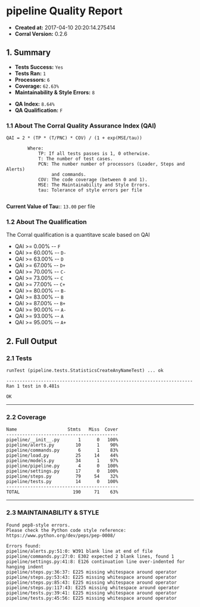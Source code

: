 # pipeline Quality Report

- **Created at:** 2017-04-10 20:20:14.275414
- **Corral Version:** 0.2.6


## 1. Summary

- **Tests Success:** `Yes`
- **Tests Ran:** `1`
- **Processors:** `6`
- **Coverage:** `62.63%`
- **Maintainability & Style Errors:** `8`

<!-- -->

- **QA Index:** `8.64%`
- **QA Qualification:** `F`


### 1.1 About The Corral Quality Assurance Index (QAI)

```
QAI = 2 * (TP * (T/PNC) * COV) / (1 + exp(MSE/tau))

        Where:
            TP: If all tests passes is 1, 0 otherwise.
            T: The number of test cases.
            PCN: The number number of processors (Loader, Steps and Alerts)
                 and commands.
            COV: The code coverage (between 0 and 1).
            MSE: The Maintainability and Style Errors.
            tau: Tolerance of style errors per file


```

**Current Value of Tau:**: `13.00` per file


### 1.2 About The Qualification

The Corral qualification is a quantitave scale based on QAI


- QAI >= 0.00% -- `F`
- QAI >= 60.00% -- `D-`
- QAI >= 63.00% -- `D`
- QAI >= 67.00% -- `D+`
- QAI >= 70.00% -- `C-`
- QAI >= 73.00% -- `C`
- QAI >= 77.00% -- `C+`
- QAI >= 80.00% -- `B-`
- QAI >= 83.00% -- `B`
- QAI >= 87.00% -- `B+`
- QAI >= 90.00% -- `A-`
- QAI >= 93.00% -- `A`
- QAI >= 95.00% -- `A+`



## 2. Full Output

### 2.1 Tests
```
runTest (pipeline.tests.StatisticsCreateAnyNameTest) ... ok

----------------------------------------------------------------------
Ran 1 test in 0.481s

OK

```
---

### 2.2 Coverage
```
Name                   Stmts   Miss  Cover
------------------------------------------
pipeline/__init__.py       1      0   100%
pipeline/alerts.py        10      1    90%
pipeline/commands.py       6      1    83%
pipeline/load.py          25     14    44%
pipeline/models.py        34      1    97%
pipeline/pipeline.py       4      0   100%
pipeline/settings.py      17      0   100%
pipeline/steps.py         79     54    32%
pipeline/tests.py         14      0   100%
------------------------------------------
TOTAL                    190     71    63%

```
---

### 2.3 MAINTAINABILITY & STYLE
```
Found pep8-style errors.
Please check the Python code style reference: https://www.python.org/dev/peps/pep-0008/

Errors found:
pipeline/alerts.py:51:0: W391 blank line at end of file
pipeline/commands.py:27:0: E302 expected 2 blank lines, found 1
pipeline/settings.py:41:8: E126 continuation line over-indented for hanging indent
pipeline/steps.py:36:37: E225 missing whitespace around operator
pipeline/steps.py:53:43: E225 missing whitespace around operator
pipeline/steps.py:85:43: E225 missing whitespace around operator
pipeline/steps.py:117:43: E225 missing whitespace around operator
pipeline/tests.py:39:41: E225 missing whitespace around operator
pipeline/tests.py:45:56: E225 missing whitespace around operator
```
